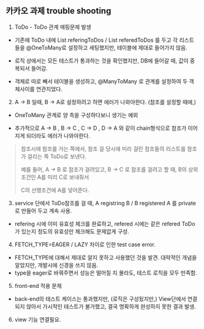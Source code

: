 
## 카카오 과제 trouble shooting

1. ToDo - ToDo 관계 매핑문제 발생

  - 기존에 ToDo 내에 List<ToDo> referingToDos / List<ToDo> referedToDos 를 두고 각 리스트들을
  @OneToMany로 설정하고 세팅했지만, 테이블에 제대로 들어가지 않음.

  - 로직 상에서는 모든 테스트가 통과하는 것을 확인했지만, DB에 들어갈 때, 값이 중복되서 들어감.

  - 객체로 따로 빼서 테이블을 생성하고, @ManyToMany 로 관계를 설정하여 두 객체사이를 연관지었다.

2. A -> B 일때, B -> A로 설정하려고 하면 에러가 나와야한다. (참조를 설정할 때에,)

  - OneToMany 관계로 양 측을 구성하다보니 생기는 예외

  - 추가적으로 A -> B , B -> C , C -> D , D -> A 와 같이 chain형식으로 참조가 이어지게 되더라도
  에러가 나와야한다.

  > 참조시에 참조를 거는 쪽에서, 참조 걸 당시에 미리 걸린 참조들의 리스트를 참조가 걸리는 쪽 ToDo로 보낸다.
  >
  > 예를 들어, A -> B 로 참조가 걸려있고, B -> C 로 참조를 걸려고 할 때, B의 상위조건인 A를 미리 C로 보내줘서
  >
  > C의 선행조건에 A를 넣어준다.

3. service 단에서 ToDo참조를 걸 때, A registring B / B registered A 를 private로 만들어 두고 계속 사용.

  - refering 시에 이미 유효성 체크를 완료하고, refered 시에는 같은 refered ToDo가 있는지 정도의 유효성만 체크해도
  문제없게 구성.

4. FETCH_TYPE=EAGER / LAZY 차이로 인한 test case error.

  - FETCH_TYPE에 대해서 제대로 알지 못하고 사용했던 것을 발견. 대략적인 개념을 알았지만, 개발시에 신경을 쓰지 않음.
  - type을 eager로 바꿔주면서 성능은 떨어질 지 몰라도, 테스트 로직을 모두 만족함.

5. front-end 적용 문제

  - back-end의 테스트 케이스는 통과했지만, (로직은 구성됬지만,) View단에서 연결되지 않아서 가시적인 테스트가 불가했고,
  결국 명확하게 완성하지 못한 결과 발생.
  
6. view 기능 연결필요.
